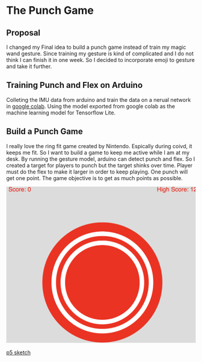 # The Punch Game
## Proposal 
I changed my Final idea to build a punch game instead of train my magic wand gesture. Since training my gesture is kind of complicated and I do not think I can finish it in one week. So I decided to incorporate emoji to gesture and take it further. 

## Training Punch and Flex on Arduino

Colleting the IMU data from arduino and train the data on a nerual network in [google colab](https://colab.research.google.com/github/arduino/ArduinoTensorFlowLiteTutorials/blob/master/GestureToEmoji/arduino_tinyml_workshop.ipynb). Using the model exported from google colab as the machine learning model for Tensorflow Lite. 

## Build a Punch Game

I really love the ring fit game created by Nintendo. Espically during coivd, it keeps me fit. So I want to build a game to keep me active while I am at my desk. By running the gesture model, arduino can detect punch and flex. So I created a target for players to punch but the target shinks over time. Player must do the flex to make it larger in order to keep playing. One punch will get one point. The game objective is to get as much points as possible. 

![target](target.png)

[p5 sketch](https://editor.p5js.org/yzhang33/sketches/M2aC7t_Lv)